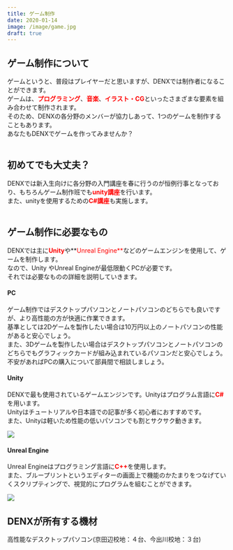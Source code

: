 ```yaml
---
title: ゲーム制作
date: 2020-01-14
image: /image/game.jpg
draft: true
---
```

## ゲーム制作について

ゲームというと、普段はプレイヤーだと思いますが、DENXでは制作者になることができます。<br>
ゲームは、<span style="color:red">**プログラミング**</span>、<span style="color:red">**音楽**</span>、<span style="color:red">**イラスト・CG**</span>といったさまざまな要素を組み合わせて制作されます。<br>そのため、DENXの各分野のメンバーが協力しあって、1つのゲームを制作することもあります。<br>あなたもDENXでゲームを作ってみませんか？<br><br>

## 初めてでも大丈夫？

DENXでは新入生向けに各分野の入門講座を春に行うのが恒例行事となっており、もちろんゲーム制作班でも<span style="color:red">**unity講座**</span>を行います。<br>また、unityを使用するための<span style="color:red">**C#講座**</span>も実施します。
<br><br>

## ゲーム制作に必要なもの

DENXでは主に<span style="color:red">**Unity**</span>や**<span style="color:red">Unreal Engine**</span>などのゲームエンジンを使用して、ゲームを制作します。<br>なので、Unity やUnreal Engineが最低限動くPCが必要です。<br> それでは必要なものの詳細を説明していきます。
<br>

#### PC

ゲーム制作ではデスクトップパソコンとノートパソコンのどちらでも良いですが、より高性能の方が快適に作業できます。<br>基準としては2Dゲームを製作したい場合は10万円以上のノートパソコンの性能があると安心でしょう。<br>また、3Dゲームを製作したい場合はデスクトップパソコンとノートパソコンのどちらでもグラフィックカードが組み込まれているパソコンだと安心でしょう。<br>不安があればPCの購入について部員間で相談しましょう。<br>

#### Unity

DENXで最も使用されているゲームエンジンです。Unityはプログラム言語に<span style="color:red">**C#**</span>を用います。<br>Unityはチュートリアルや日本語での記事が多く初心者におすすめです。<br>また、Unityは軽いため性能の低いパソコンでも割とサクサク動きます。<br>

![](/image/unknown.png)

#### Unreal Engine

Unreal Engineはプログラミング言語に<span style="color:red">**C++**</span>を使用します。<br>また、ブループリントというエディターの画面上で機能のかたまりをつなげていくスクリプティングで、視覚的にプログラムを組むことができます。<br>

![](/image/u2.jpg)

## DENXが所有する機材

高性能なデスクトップパソコン(京田辺校地：４台、今出川校地：３台)<br>